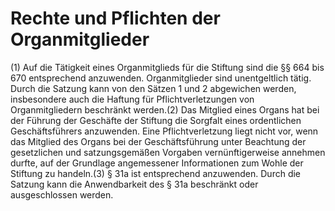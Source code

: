 # Rechte und Pflichten der Organmitglieder

(1) Auf die Tätigkeit eines Organmitglieds für die Stiftung sind die §§ 664 bis 670 entsprechend anzuwenden. Organmitglieder sind unentgeltlich tätig. Durch die Satzung kann von den Sätzen 1 und 2 abgewichen werden, insbesondere auch die Haftung für Pflichtverletzungen von Organmitgliedern beschränkt werden.(2) Das Mitglied eines Organs hat bei der Führung der Geschäfte der Stiftung die Sorgfalt eines ordentlichen Geschäftsführers anzuwenden. Eine Pflichtverletzung liegt nicht vor, wenn das Mitglied des Organs bei der Geschäftsführung unter Beachtung der gesetzlichen und satzungsgemäßen Vorgaben vernünftigerweise annehmen durfte, auf der Grundlage angemessener Informationen zum Wohle der Stiftung zu handeln.(3) § 31a ist entsprechend anzuwenden. Durch die Satzung kann die Anwendbarkeit des § 31a beschränkt oder ausgeschlossen werden. 


